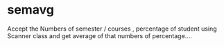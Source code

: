 # semavg
Accept the Numbers of semester / courses , percentage of student using Scanner class and get average of that numbers of percentage....
